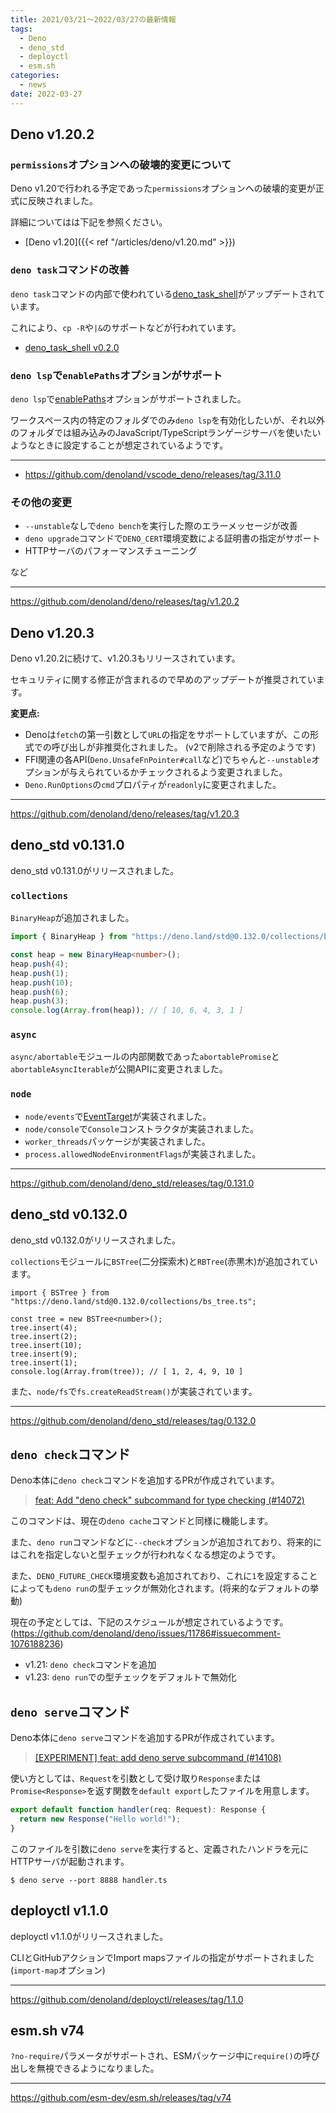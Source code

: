 ```yaml
---
title: 2021/03/21〜2022/03/27の最新情報
tags:
  - Deno
  - deno_std
  - deployctl
  - esm.sh
categories:
  - news
date: 2022-03-27
---
```


## Deno v1.20.2

### `permissions`オプションへの破壊的変更について

Deno v1.20で行われる予定であった`permissions`オプションへの破壊的変更が正式に反映されました。

詳細についてはは下記を参照ください。

- [Deno v1.20]({{< ref "/articles/deno/v1.20.md" >}})

### `deno task`コマンドの改善

`deno task`コマンドの内部で使われている[deno_task_shell](https://github.com/denoland/deno_task_shell)がアップデートされています。

これにより、`cp -R`や`|&`のサポートなどが行われています。

- [deno_task_shell v0.2.0](https://github.com/denoland/deno_task_shell/releases/tag/0.2.0)

### `deno lsp`で`enablePaths`オプションがサポート

`deno lsp`で[enablePaths](https://github.com/denoland/vscode_deno/blob/6bb9b70be0d0da9c5e4d4beda93f25d124518585/package.json#L136-L149)オプションがサポートされました。

ワークスペース内の特定のフォルダでのみ`deno lsp`を有効化したいが、それ以外のフォルダでは組み込みのJavaScript/TypeScriptランゲージサーバを使いたいようなときに設定することが想定されているようです。

---

- https://github.com/denoland/vscode_deno/releases/tag/3.11.0

### その他の変更

- `--unstable`なしで`deno bench`を実行した際のエラーメッセージが改善
- `deno upgrade`コマンドで`DENO_CERT`環境変数による証明書の指定がサポート
- HTTPサーバのパフォーマンスチューニング

など

---

https://github.com/denoland/deno/releases/tag/v1.20.2

## Deno v1.20.3

Deno v1.20.2に続けて、v1.20.3もリリースされています。

セキュリティに関する修正が含まれるので早めのアップデートが推奨されています。

**変更点:**

- Denoは`fetch`の第一引数として`URL`の指定をサポートしていますが、この形式での呼び出しが非推奨化されました。 (v2で削除される予定のようです)
- FFI関連の各API(`Deno.UnsafeFnPointer#call`など)でちゃんと`--unstable`オプションが与えられているかチェックされるよう変更されました。
- `Deno.RunOptions`の`cmd`プロパティが`readonly`に変更されました。

---

https://github.com/denoland/deno/releases/tag/v1.20.3

## deno_std v0.131.0

deno_std v0.131.0がリリースされました。

### `collections`

`BinaryHeap`が追加されました。

```ts
import { BinaryHeap } from "https://deno.land/std@0.132.0/collections/binary_heap.ts";

const heap = new BinaryHeap<number>();
heap.push(4);
heap.push(1);
heap.push(10);
heap.push(6);
heap.push(3);
console.log(Array.from(heap)); // [ 10, 6, 4, 3, 1 ]
```

### `async`

`async/abortable`モジュールの内部関数であった`abortablePromise`と`abortableAsyncIterable`が公開APIに変更されました。

### `node`

- `node/events`で[EventTarget](https://nodejs.org/docs/latest-v16.x/api/events.html#eventtarget-and-event-api)が実装されました。
- `node/console`で`Console`コンストラクタが実装されました。
- `worker_threads`パッケージが実装されました。
- `process.allowedNodeEnvironmentFlags`が実装されました。

---

https://github.com/denoland/deno_std/releases/tag/0.131.0

## deno_std v0.132.0

deno_std v0.132.0がリリースされました。

`collections`モジュールに`BSTree`(二分探索木)と`RBTree`(赤黒木)が追加されています。

```tsx
import { BSTree } from "https://deno.land/std@0.132.0/collections/bs_tree.ts";

const tree = new BSTree<number>();
tree.insert(4);
tree.insert(2);
tree.insert(10);
tree.insert(9);
tree.insert(1);
console.log(Array.from(tree)); // [ 1, 2, 4, 9, 10 ]
```

また、`node/fs`で`fs.createReadStream()`が実装されています。

---

https://github.com/denoland/deno_std/releases/tag/0.132.0

## `deno check`コマンド

Deno本体に`deno check`コマンドを追加するPRが作成されています。

> [feat: Add "deno check" subcommand for type checking (#14072)](https://github.com/denoland/deno/pull/14072)

このコマンドは、現在の`deno cache`コマンドと同様に機能します。

また、`deno run`コマンドなどに`--check`オプションが追加されており、将来的にはこれを指定しないと型チェックが行われなくなる想定のようです。

また、`DENO_FUTURE_CHECK`環境変数も追加されており、これに`1`を設定することによっても`deno run`の型チェックが無効化されます。(将来的なデフォルトの挙動)

現在の予定としては、下記のスケジュールが想定されているようです。(https://github.com/denoland/deno/issues/11786#issuecomment-1076188236)

- v1.21: `deno check`コマンドを追加
- v1.23: `deno run`での型チェックをデフォルトで無効化

## `deno serve`コマンド

Deno本体に`deno serve`コマンドを追加するPRが作成されています。

> [[EXPERIMENT] feat: add deno serve subcommand (#14108)](https://github.com/denoland/deno/pull/14108)

使い方としては、`Request`を引数として受け取り`Response`または`Promise<Response>`を返す関数を`default export`したファイルを用意します。

```ts
export default function handler(req: Request): Response {
  return new Response("Hello world!");
}
```

このファイルを引数に`deno serve`を実行すると、定義されたハンドラを元にHTTPサーバが起動されます。

```shell
$ deno serve --port 8888 handler.ts
```

## deployctl v1.1.0

deployctl v1.1.0がリリースされました。

CLIとGitHubアクションでImport mapsファイルの指定がサポートされました (`import-map`オプション)

---

https://github.com/denoland/deployctl/releases/tag/1.1.0

## esm.sh v74

`?no-require`パラメータがサポートされ、ESMパッケージ中に`require()`の呼び出しを無視できるようになりました。

---

https://github.com/esm-dev/esm.sh/releases/tag/v74

